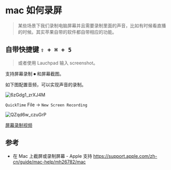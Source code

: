 # mac 如何录屏
> 某些场景下我们录制电脑屏幕并且需要录制里面的声音，比如有时候看直播的时候。其实苹果自带的软件都自带相应的功能。

## 自带快捷键 `⇧ + ⌘ + 5`
> 或者使用 Lauchpad 输入 screenshot。

支持屏幕录制 ⏺ 和屏幕截图。

如下图配置音频，可以实现声音的录制。

![6zGdg1_zrXJ4M](https://cdn.byai.com/static/images/6zGdg1_zrXJ4M.png)


`QuickTime` File -> `New Screen Recording`

![QZqd6w_czuGrP](https://cdn.byai.com/static/images/QZqd6w_czuGrP.png)


[屏幕录制视频](https://cdn.byai.com/static/images/xhPT4K_Screen%20Recording%202021-12-25%20at%208.40.48%20PM.mov)


## 参考
- 在 Mac 上截屏或录制屏幕 - Apple 支持 https://support.apple.com/zh-cn/guide/mac-help/mh26782/mac







 
